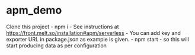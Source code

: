 # apm_demo

Clone this project
    -   npm i
    -   See instructions at https://front.melt.so/installation#apm/serverless
    -   You can add key and exporter URL in package.json as example is given.
    -   npm start
    -   so this will start producing data as per configuration